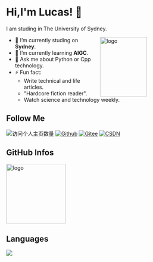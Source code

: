 <!--
**duktig666/duktig666** is a ✨ _special_ ✨ repository because its `README.md` (this file) appears on your GitHub profile.

Here are some ideas to get you started:

- 🔭 I’m currently working on ...
- 🌱 I’m currently learning ...
- 👯 I’m looking to collaborate on ...
- 🤔 I’m looking for help with ...
- 💬 Ask me about ...
- 📫 How to reach me: ...
- 😄 Pronouns: ...
- ⚡ Fun fact: ...

-->



# Hi,I'm Lucas! 👋
I am studing in The University of Sydney.

<img src="https://github-readme-stats.vercel.app/api?username=loadingscc&show_icons=true&theme=vue" alt="logo" height="160" align="right" width="50%" />

- 🔭 I’m currently studing on **Sydney**.
- 🌱 I’m currently learning **AIGC**.
- 💬 Ask me about Python or Cpp technology.
- ⚡ Fun fact: 
  - Write technical and life articles.
  - "Hardcore fiction reader".
  - Watch science and technology weekly.

## Follow Me
![访问个人主页数量](https://komarev.com/ghpvc/?username=loadingscc&color=green)
[![Github](https://img.shields.io/github/followers/loadingscc?label=Github&style=social)](https://github.com/LucasShi1101)
[![Gitee](https://img.shields.io/badge/-码云-EA4335?style=flat-square&logo=Gitee&logoColor=white)](https://gitee.com/orange_too_fat)
[![CSDN](https://img.shields.io/badge/-CSDN-c14438?style=flat-square&logo=C&logoColor=white)](https://blog.csdn.net/weixin_50153843?spm=1000.2115.3001.5343)

## GitHub Infos
<img src="https://github-profile-trophy.vercel.app/?username=loadingscc&theme=flat&column=7" alt="logo" height="160" align="center" style="margin: auto;" />

## Languages
<a href="https://github.com/loadingscc">
  <img src="https://github-readme-stats.vercel.app/api/top-langs/?username=loadingscc&theme=vue" />
</a>
